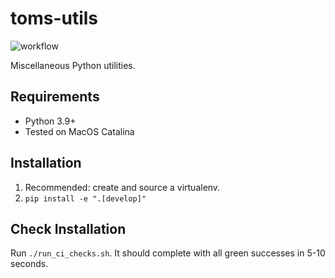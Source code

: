 # toms-utils

![workflow](https://github.com/tomsilver/toms-utils/actions/workflows/ci.yml/badge.svg)

Miscellaneous Python utilities.

## Requirements

- Python 3.9+
- Tested on MacOS Catalina

## Installation

1. Recommended: create and source a virtualenv.
2. `pip install -e ".[develop]"`

## Check Installation

Run `./run_ci_checks.sh`. It should complete with all green successes in 5-10 seconds.
